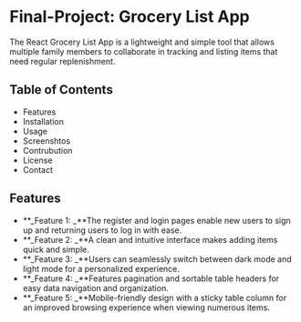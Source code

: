 # Final-Project: Grocery List App

The React Grocery List App is a lightweight and simple tool that allows multiple family members to collaborate in tracking and listing items that need regular replenishment.

## Table of Contents

- Features
- Installation
- Usage
- Screenshtos
- Contrubution
- License
- Contact

## Features

- **_Feature 1: _**The register and login pages enable new users to sign up and returning users to log in with ease.
- **_Feature 2: _**A clean and intuitive interface makes adding items quick and simple.
- **_Feature 3: _**Users can seamlessly switch between dark mode and light mode for a personalized experience.
- **_Feature 4: _**Features pagination and sortable table headers for easy data navigation and organization.
- **_Feature 5: _**Mobile-friendly design with a sticky table column for an improved browsing experience when viewing numerous items.
